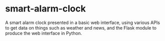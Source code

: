 # smart-alarm-clock
A smart alarm clock presented in a basic web interface, using various APIs to get data on things such as weather and news, and the Flask module to produce the web interface in Python.